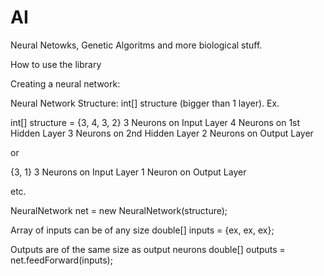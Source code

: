 # AI
Neural Netowks, Genetic Algoritms and more biological stuff.

How to use the library

Creating a neural network:

Neural Network Structure: int[] structure (bigger than 1 layer).
Ex.

int[] structure = 
{3, 4, 3, 2}
3 Neurons on Input Layer
4 Neurons on 1st Hidden Layer
3 Neurons on 2nd Hidden Layer
2 Neurons on Output Layer

or

{3, 1}
3 Neurons on Input Layer
1 Neuron on Output Layer

etc.

NeuralNetwork net = new NeuralNetwork(structure);

Array of inputs can be of any size
double[] inputs = {ex, ex, ex};

Outputs are of the same size as output neurons
double[] outputs = net.feedForward(inputs);
  
  

